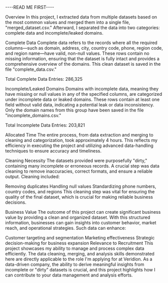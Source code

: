 ----READ ME FIRST----

Overview
In this project, I extracted data from multiple datasets based on the most common values and merged them into a single file, "merged_dataset.csv." Afterward, I separated the data into two categories: complete data and incomplete/leaked domains.

Complete Data
Complete data refers to the records where all the required columns—such as domain, address, city, country code, phone, region code, and region name—have valid, non-null values. These rows contain no missing information, ensuring that the dataset is fully intact and provides a comprehensive overview of the domains. This clean dataset is saved in the file "complete_data.csv."

Total Complete Data Entries: 286,325

Incomplete/Leaked Domains
Domains with incomplete data, meaning they have missing or null values in any of the specified columns, are categorized under incomplete data or leaked domains. These rows contain at least one field without valid data, indicating a potential leak or data inconsistency. Only the domain names from this group have been saved in the file "incomplete_domains.csv."

Total Incomplete Data Entries: 203,821

Allocated Time
The entire process, from data extraction and merging to cleaning and categorization, took approximately 4 hours. This reflects my efficiency in executing the project and utilizing advanced data-handling techniques to ensure accuracy and timeliness.

Cleaning Necessity
The datasets provided were purposefully "dirty," containing many incomplete or erroneous records. A crucial step was data cleaning to remove inaccuracies, correct formats, and ensure a reliable output. Cleaning included:

Removing duplicates
Handling null values
Standardizing phone numbers, country codes, and regions
This cleaning step was vital for ensuring the quality of the final dataset, which is crucial for making reliable business decisions.

Business Value
The outcome of this project can create significant business value by providing a clean and organized dataset. With this structured information, businesses can gain insights into customer behavior, market reach, and operational strategies. Such data can enhance:

Customer targeting and segmentation
Marketing effectiveness
Strategic decision-making for business expansion
Relevance to Recruitment
This project showcases my ability to manage and process complex data efficiently. The data cleaning, merging, and analysis skills demonstrated here are directly applicable to the role I'm applying for at Veridion. As a data-driven company, the ability to derive meaningful insights from incomplete or "dirty" datasets is crucial, and this project highlights how I can contribute to your data management and analysis efforts.






